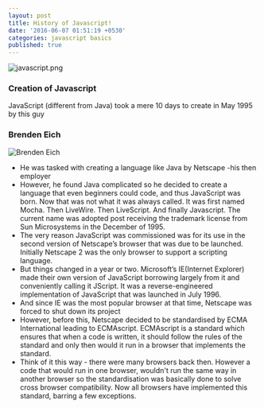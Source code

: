 ```yaml
---
layout: post
title: History of Javascript!
date: '2016-06-07 01:51:19 +0530'
categories: javascript basics
published: true
---
```




![javascript.png](http://ric.mclaughlin.today/assets/themes/ricify/images/javascript.png)

### Creation of Javascript
JavaScript (different from Java) took a mere 10 days to create in May 1995 by this guy 

### Brenden Eich
![Brenden Eich](https://upload.wikimedia.org/wikipedia/commons/d/d1/Brendan_Eich_Mozilla_Foundation_official_photo.jpg)


- He was tasked with creating a language like Java by Netscape -his then employer
- However, he found Java complicated so he decided to create a language that even beginners could code, and thus JavaScript was born. Now that was not what it was always called.  It was first named Mocha. Then LiveWire. Then  LiveScript. And finally Javascript. The current name was adopted post receiving the trademark license from Sun Microsystems in the December of 1995.
- The very reason JavaScript was commissioned was for its use in the second version of Netscape’s browser that was due to be launched. Initially Netscape 2 was the only browser to support a scripting language.
- But things changed in a year or two. Microsoft’s IE(Internet Explorer) made their own version of JavaScript borrowing largely from it and conveniently calling it JScript. It was a reverse-engineered implementation of  JavaScript that was launched in July 1996.
- And since IE was the most popular browser at that time, Netscape was forced to shut down its project
- However, before this,  Netscape decided to be standardised by ECMA International leading to ECMAscript. ECMAscript is a standard which ensures that when a code is written, it should follow the rules of the standard and only then would it run in a browser that implements the standard. 
- Think of it this way - there were many browsers back then. However a code that would run in one browser, wouldn't run the same way in another browser so the standardisation was basically done to solve cross browser compatibility. Now all browsers have implemented this standard, barring a few exceptions.


